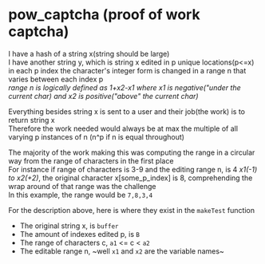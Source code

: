 # pow_captcha (proof of work captcha)

I have a hash of a string x(string should be large)<br>
I have another string y, which is string x edited in p unique locations(p<=x)<br>
in each p index the character's integer form is changed in a range n that varies between each index p<br>
_range n is logically defined as 1+x2-x1 where x1 is negative("under the current char) and x2 is positive("above" the current char)_

Everything besides string x is sent to a user and their job(the work) is to return string x<br>
Therefore the work needed would always be at max the multiple of all varying p instances of n (n^p if n is equal throughout)<br>

The majority of the work making this was computing the range in a circular way from the range of characters in the first place<br>
For instance if range of characters is 3-9 and the editing range n, is 4 _x1(-1) to x2(+2)_, the original character x[some_p_index] is 8, comprehending the wrap around of that range was the challenge<br>
In this example, the range would be `7,8,3,4`

For the description above, here is where they exist in the `makeTest` function
- The original string x, is `buffer`
- The amount of indexes edited p, is `B`
- The range of characters c, `a1` <= c < `a2`
- The editable range n, ~well `x1` and `x2` are the variable names~

